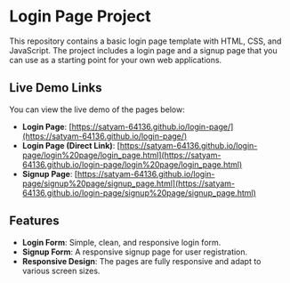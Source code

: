 # Login Page Project

This repository contains a basic login page template with HTML, CSS, and JavaScript. The project includes a login page and a signup page that you can use as a starting point for your own web applications.

## Live Demo Links

You can view the live demo of the pages below:

- **Login Page**: [https://satyam-64136.github.io/login-page/](https://satyam-64136.github.io/login-page/)
- **Login Page (Direct Link)**: [https://satyam-64136.github.io/login-page/login%20page/login_page.html](https://satyam-64136.github.io/login-page/login%20page/login_page.html)
- **Signup Page**: [https://satyam-64136.github.io/login-page/signup%20page/signup_page.html](https://satyam-64136.github.io/login-page/signup%20page/signup_page.html)

## Features

- **Login Form**: Simple, clean, and responsive login form.
- **Signup Form**: A responsive signup page for user registration.
- **Responsive Design**: The pages are fully responsive and adapt to various screen sizes.

